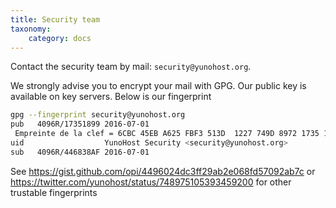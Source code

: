 ```yaml
---
title: Security team
taxonomy:
    category: docs
---
```


Contact the security team by mail: `security@yunohost.org`.

We strongly advise you to encrypt your mail with GPG. Our public key is available on key servers. Below is our fingerprint

```bash
gpg --fingerprint security@yunohost.org
pub   4096R/17351899 2016-07-01
 Empreinte de la clef = 6CBC 45EB A625 FBF3 513D  1227 749D 8972 1735 1899
uid                  YunoHost Security <security@yunohost.org>
sub   4096R/446838AF 2016-07-01
```

See https://gist.github.com/opi/4496024dc3ff29ab2e068fd57092ab7c or https://twitter.com/yunohost/status/748975105393459200 for other trustable fingerprints
